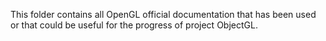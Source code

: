 This folder contains all OpenGL official documentation that has been used or that could be useful for the progress of project ObjectGL.
